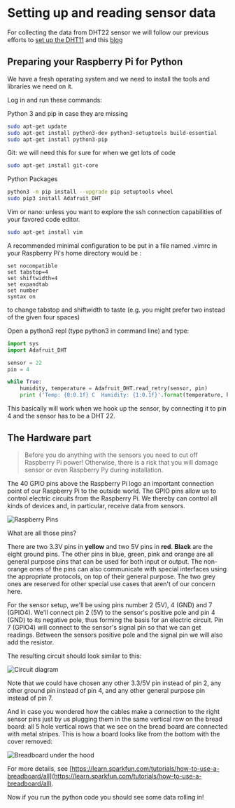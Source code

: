 # Setting up and reading sensor data

For collecting the data from DHT22 sensor we will follow our previous efforts to [set up the DHT11](https://github.com/pyladieshamburg/getting-started-raspberry-pi/blob/master/sensorsetup/reading-sensor-data-from-pi.md) and this [blog](https://pimylifeup.com/raspberry-pi-humidity-sensor-dht22/)

## Preparing your Raspberry Pi for Python

We have a fresh operating system and we need to install the tools and libraries we need on it.

Log in and run these commands:

Python 3 and pip in case they are missing

```bash
sudo apt-get update
sudo apt-get install python3-dev python3-setuptools build-essential
sudo apt-get install python3-pip
```

Git: we will need this for sure for when we get lots of code

```bash
sudo apt-get install git-core
```

Python Packages

```bash
python3 -m pip install --upgrade pip setuptools wheel
sudo pip3 install Adafruit_DHT
```

Vim or nano: unless you want to explore the ssh connection capabilities of your favored code editor.

```bash
sudo apt-get install vim
```

A recommended minimal configuration to be put in a file named .vimrc in your Raspberry Pi's home directory would be :

```
set nocompatible
set tabstop=4
set shiftwidth=4
set expandtab
set number
syntax on
```

to change tabstop and shiftwidth to taste (e.g. you might prefer two instead of the given four spaces)

Open a python3 repl (type python3 in command line) and type:

```python
import sys
import Adafruit_DHT

sensor = 22
pin = 4

while True:
    humidity, temperature = Adafruit_DHT.read_retry(sensor, pin)
    print ('Temp: {0:0.1f} C  Humidity: {1:0.1f}'.format(temperature, humidity))
```

This basically will work when we hook up the sensor, by connecting it to pin 4 and the sensor has to be a DHT 22.

## The Hardware part

> Before you do anything with the sensors you need to cut off Raspberry Pi power!  Otherwise, there is a risk that you will damage sensor or even Raspberry Py during installation.

The 40 GPIO pins above the Raspberry Pi logo an important connection point of our Raspberry Pi to the outside world.
The GPIO pins allow us to control electric circuits from the Raspberry Pi.
We thereby can control all kinds of devices and, in particular, receive data from sensors.

![Raspberry Pins](https://www.rs-online.com/designspark/rel-assets/dsauto/temp/uploaded/githubpin.JPG)

What are all those pins?

There are two 3.3V pins in **yellow** and two 5V pins in **red**.
**Black** are the eight ground pins.
The other pins in blue, green, pink and orange are all general purpose pins that can be used for both input or output.
The non-orange ones of the pins can also communicate with special interfaces using the appropriate protocols, on top of their general purpose.
The two grey ones are reserved for other special use cases that aren't of our concern here.

For the sensor setup, we'll be using pins number 2 (5V), 4 (GND) and 7 (GPIO4).
We'll connect pin 2 (5V) to the sensor's positive pole and pin 4 (GND) to its negative pole, thus forming the basis for an electric circuit.
Pin 7 (GPIO4) will connect to the sensor's signal pin so that we can get readings.
Between the sensors positive pole and the signal pin we will also add the resistor.

The resulting circuit should look similar to this:

![Circuit diagram](http://www.circuitbasics.com/wp-content/uploads/2015/12/How-to-Setup-the-DHT11-on-the-Raspberry-Pi-Four-pin-DHT11-Wiring-Diagram.png)

Note that we could have chosen any other 3.3/5V pin instead of pin 2, any other ground pin instead of pin 4, and any other general purpose pin instead of pin 7.

And in case you wondered how the cables make a connection to the right sensor pins just by us plugging them in the same vertical row on the bread board:
all 5 hole vertical rows that we see on the bread board are connected with metal stripes.
This is how a board looks like from the bottom with the cover removed:

![Breadboard under the hood](https://cdn.sparkfun.com/r/600-600/assets/e/7/7/e/c/5175c500ce395f5a49000004.jpg)

For more details, see [https://learn.sparkfun.com/tutorials/how-to-use-a-breadboard/all](https://learn.sparkfun.com/tutorials/how-to-use-a-breadboard/all).

Now if you run the python code you should see some data rolling in!
